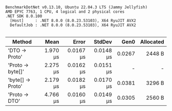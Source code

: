 ```

BenchmarkDotNet v0.13.10, Ubuntu 22.04.3 LTS (Jammy Jellyfish)
AMD EPYC 7763, 1 CPU, 4 logical and 2 physical cores
.NET SDK 8.0.100
  [Host]     : .NET 8.0.0 (8.0.23.53103), X64 RyuJIT AVX2
  DefaultJob : .NET 8.0.0 (8.0.23.53103), X64 RyuJIT AVX2


```
| Method           | Mean     | Error     | StdDev    | Gen0   | Allocated |
|----------------- |---------:|----------:|----------:|-------:|----------:|
| &#39;DTO → Proto&#39;    | 1.970 μs | 0.0167 μs | 0.0148 μs | 0.0267 |    2448 B |
| &#39;Proto → byte[]&#39; | 2.275 μs | 0.0162 μs | 0.0151 μs |      - |         - |
| &#39;byte[] → Proto&#39; | 2.179 μs | 0.0182 μs | 0.0170 μs | 0.0381 |    3296 B |
| &#39;Proto → DTO&#39;    | 4.766 μs | 0.0160 μs | 0.0149 μs | 0.0305 |    2560 B |

